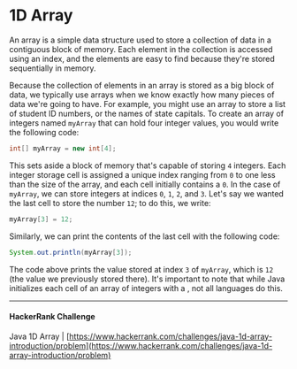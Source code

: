 # 1D Array

An array is a simple data structure used to store a collection of data in a contiguous block of memory. Each element in the collection is accessed using an index, and the elements are easy to find because they're stored sequentially in memory.

Because the collection of elements in an array is stored as a big block of data, we typically use arrays when we know exactly how many pieces of data we're going to have. For example, you might use an array to store a list of student ID numbers, or the names of state capitals. To create an array of integers named `myArray` that can hold four integer values, you would write the following code:
```java 
int[] myArray = new int[4];
```
This sets aside a block of memory that's capable of storing `4` integers. Each integer storage cell is assigned a unique index ranging from `0` to one less than the size of the array, and each cell initially contains a `0`. In the case of `myArray`, we can store integers at indices `0`, `1`, `2`, and `3`. Let's say we wanted the last cell to store the number `12`; to do this, we write:
```java 
myArray[3] = 12;
```
Similarly, we can print the contents of the last cell with the following code:
```java 
System.out.println(myArray[3]);
```
The code above prints the value stored at index `3` of `myArray`, which is `12` (the value we previously stored there). It's important to note that while Java initializes each cell of an array of integers with a , not all languages do this.

---

#### HackerRank Challenge

  Java 1D Array | [https://www.hackerrank.com/challenges/java-1d-array-introduction/problem](https://www.hackerrank.com/challenges/java-1d-array-introduction/problem)
